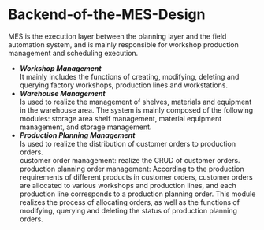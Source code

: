 # Backend-of-the-MES-Design
MES is the execution layer between the planning layer and the field automation system, and is mainly responsible for workshop production management and scheduling execution.  
* **_Workshop Management_**  
It mainly includes the functions of creating, modifying, deleting and querying factory workshops, production lines and workstations.
* **_Warehouse Management_**  
Is used to realize the management of shelves, materials and equipment in the warehouse area. The system is mainly composed of the following modules: storage area shelf management, material equipment management, and storage management.  
* **_Production Planning Management_**  
Is used to realize the distribution of customer orders to production orders.  
  customer order management: realize the CRUD of customer orders.
  production planning order management: According to the production requirements of different products in customer orders, customer orders are allocated to various workshops and production lines, and each production line corresponds to a production planning order. This module realizes the process of allocating orders, as well as the functions of modifying, querying and deleting the status of production planning orders.  
